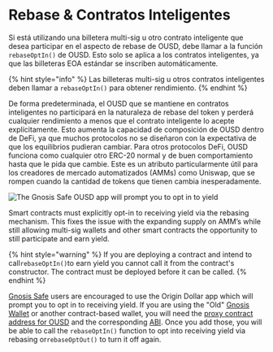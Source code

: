 # Rebase & Contratos Inteligentes

Si está utilizando una billetera multi-sig u otro contrato inteligente que desea participar en el aspecto de rebase de OUSD, debe llamar a la función `rebaseOptIn()` de OUSD. Esto solo se aplica a los contratos inteligentes, ya que las billeteras EOA estándar se inscriben automáticamente.

{% hint style="info" %}
Las billeteras multi-sig u otros contratos inteligentes deben llamar a `rebaseOptIn()` para obtener rendimiento.
{% endhint %}

De forma predeterminada, el OUSD que se mantiene en contratos inteligentes no participará en la naturaleza de rebase del token y perderá cualquier rendimiento a menos que el contrato inteligente lo acepte explícitamente. Esto aumenta la capacidad de composición de OUSD dentro de DeFi, ya que muchos protocolos no se diseñaron con la expectativa de que los equilibrios pudieran cambiar. Para otros protocolos DeFi, OUSD funciona como cualquier otro ERC-20 normal y de buen comportamiento hasta que le pida que cambie. Este es un atributo particularmente útil para los creadores de mercado automatizados \(AMMs\) como Uniswap, que se rompen cuando la cantidad de tokens que tienen cambia inesperadamente.

![The Gnosis Safe OUSD app will prompt you to opt in to yield](../../.gitbook/assets/ousd-app-in-gnosis-safe.png)

Smart contracts must explicitly opt-in to receiving yield via the rebasing mechanism. This fixes the issue with the expanding supply on AMM’s while still allowing multi-sig wallets and other smart contracts the opportunity to still participate and earn yield.

{% hint style="warning" %}
If you are deploying a contract and intend to call`rebaseOptIn()`to earn yield you cannot call it from the contract's constructor. The contract must be deployed before it can be called.
{% endhint %}

[Gnosis Safe](https://gnosis-safe.io/) users are encouraged to use the Origin Dollar app which will prompt you to opt in to receiving yield. If you are using the "Old" [Gnosis Wallet](https://github.com/gnosis/MultiSigWallet) or another contract-based wallet, you will need the [proxy contract address for OUSD](../../smart-contracts/registry.md) and the corresponding [ABI](https://api.etherscan.io/api?module=contract&action=getabi&address=0x1ae95dd4eeae7ed03da79856c2d44ffa3318f805). Once you add those, you will be able to call the `rebaseOptIn()` function to opt into receiving yield via rebasing or`rebaseOptOut()` to turn it off again.





